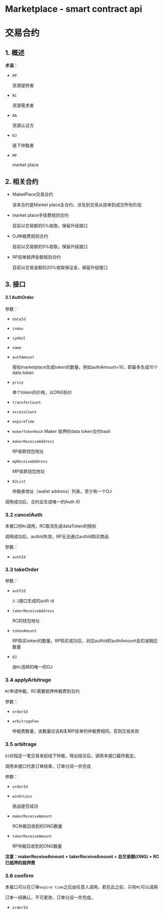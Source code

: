 # Marketplace - smart contract api

# 交易合约

## 1. 概述

**术语**：

- `RP `

  资源提供者

- `RC`

  资源需求者

- `RA`

  资源认证方

- `OJ`

  链下仲裁者

- `MP`

  market place
  
  


## 2. 相关合约

- MaketPlace交易合约

  该本合约是Market place主合约，涉及到交易从挂单到成交所有阶段

- market place手续费规则合约

  目前以交易额的5%收取，保留升级接口

- OJ仲裁费规则合约

  目前以交易额的5%收取，保留升级接口

- RP挂单抵押金额规则合约

  目前以交易金额的20%收取保证金，保留升级接口



## 3. 接口

#### 3.1 AuthOrder

参数：

- `dataId`
  
- `index`

- `symbol`

- `name`

- `authAmount`

    授权marketplace生成token的数量，例如authAmount=10，即最多生成10个data token

- `price`

  单个token的价格，以ONG标价

- `transferCount`

- `accessCount`

- `expireTime`

- `makerTokenHash`
	 	Maker 抵押的data token合约hash

- `makerReceiveAddress`

  RP收款钱包地址
  
- `mpReceiveAddress`

    MP收款钱包地址
   
- `OJList`

  仲裁者地址（wallet address）列表，至少有一个OJ

调用成功后，合约会生成唯一的Auth ID

### 3.2 cancelAuth

本接口供`RC`调用，RC取消生成dataToken的授权

调用成功后，authId失效，RP无法通过authId购买商品

参数：

- `authId`

  


### 3.3 takeOrder

参数：

- `authId`

  `3.1`接口生成的auth id

- `takerReceiveAddress`

  RC的钱包地址
  
- `tokenAmount`

  RP购买token的数量，RP购买成功后，对应authId的authAmount会扣减相应数量

- `OJ`

  由`RC`选择的唯一的OJ

### 3.4 applyArbitrage

`RC`申请仲裁，RC需要抵押仲裁费到合约

参数：

- `orderId`

- `arbitrageFee`

  仲裁费数量，该数量应该和**3.1**RP挂单的仲裁费相同，否则交易失败



### 3.5 arbitrage

`OJ`对指定一笔交易发起线下仲裁，得出结论后，调用本接口最终裁定。

调用本接口代表订单结束，订单分润一并完成

参数：

- `orderId`

- `winOrLoss`

   挑战是否成功

- `makerReceiveAmount`

   RC仲裁后收到的ONG数量

- `takerReceiveAmount`

  RP仲裁后收到的ONG数量
  
   

**注意：makerReceiveAmount + takerReceiveAmount = 总交易额(ONG)  + RC已抵押的抵押费**

### 3.6 confirm

本接口可以在订单`expire time`之后由任意人调用，若在此之前，只有`RC`可以调用

订单一经确认，不可更改，订单分润一并完成。

- `orderId`



